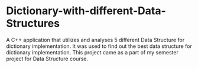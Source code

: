 # Dictionary-with-different-Data-Structures
A C++ application that utilizes and analyses 5 different Data Structure for dictionary implementation. It was used to find out the best data structure for dictionary implementation. This project came as a part of my semester project for Data Structure course.
